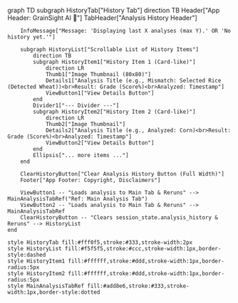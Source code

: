 graph TD
    subgraph HistoryTab["History Tab"]
        direction TB
        Header["App Header: GrainSight AI 🔬"]
        TabHeader["Analysis History Header"]
        
        InfoMessage["Message: 'Displaying last X analyses (max Y).' OR 'No history yet.'"]
        
        subgraph HistoryList["Scrollable List of History Items"]
            direction TB
            subgraph HistoryItem1["History Item 1 (Card-like)"]
                direction LR
                Thumb1["Image Thumbnail (80x80)"]
                Details1["Analysis Title (e.g., Mismatch: Selected Rice (Detected Wheat))<br>Result: Grade (Score%)<br>Analyzed: Timestamp"]
                ViewButton1["View Details Button"]
            end
            Divider1["--- Divider ---"]
            subgraph HistoryItem2["History Item 2 (Card-like)"]
                direction LR
                Thumb2["Image Thumbnail"]
                Details2["Analysis Title (e.g., Analyzed: Corn)<br>Result: Grade (Score%)<br>Analyzed: Timestamp"]
                ViewButton2["View Details Button"]
            end
            Ellipsis["... more items ..."]
        end
        
        ClearHistoryButton["Clear Analysis History Button (Full Width)"]
        Footer["App Footer: Copyright, Disclaimers"]

        ViewButton1 -- "Loads analysis to Main Tab & Reruns" --> MainAnalysisTabRef("Ref: Main Analysis Tab")
        ViewButton2 -- "Loads analysis to Main Tab & Reruns" --> MainAnalysisTabRef
        ClearHistoryButton -- "Clears session_state.analysis_history & Reruns" --> HistoryList
    end

    style HistoryTab fill:#fff0f5,stroke:#333,stroke-width:2px
    style HistoryList fill:#f5f5f5,stroke:#ccc,stroke-width:1px,border-style:dashed
    style HistoryItem1 fill:#ffffff,stroke:#ddd,stroke-width:1px,border-radius:5px
    style HistoryItem2 fill:#ffffff,stroke:#ddd,stroke-width:1px,border-radius:5px
    style MainAnalysisTabRef fill:#add8e6,stroke:#333,stroke-width:1px,border-style:dotted
